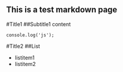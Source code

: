 This is a test markdown page
---------------------------
#Title1
##Subtitle1
content

```
console.log('js');
```

#Title2
##List

* listitem1
* listitem2